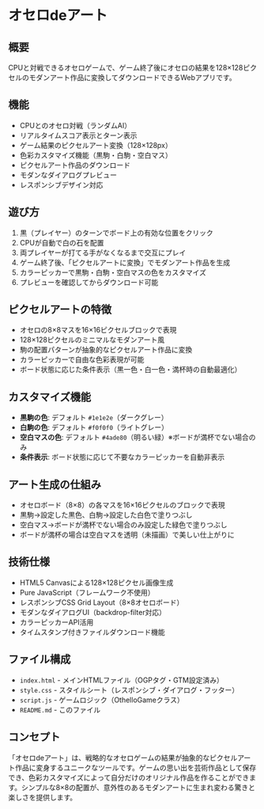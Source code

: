 # オセロdeアート

## 概要
CPUと対戦できるオセロゲームで、ゲーム終了後にオセロの結果を128×128ピクセルのモダンアート作品に変換してダウンロードできるWebアプリです。

## 機能
- CPUとのオセロ対戦（ランダムAI）
- リアルタイムスコア表示とターン表示
- ゲーム結果のピクセルアート変換（128×128px）
- 色彩カスタマイズ機能（黒駒・白駒・空白マス）
- ピクセルアート作品のダウンロード
- モダンなダイアログプレビュー
- レスポンシブデザイン対応

## 遊び方
1. 黒（プレイヤー）のターンでボード上の有効な位置をクリック
2. CPUが自動で白の石を配置
3. 両プレイヤーが打てる手がなくなるまで交互にプレイ
4. ゲーム終了後、「ピクセルアートに変換」でモダンアート作品を生成
5. カラーピッカーで黒駒・白駒・空白マスの色をカスタマイズ
6. プレビューを確認してからダウンロード可能

## ピクセルアートの特徴
- オセロの8×8マスを16×16ピクセルブロックで表現
- 128×128ピクセルのミニマルなモダンアート風
- 駒の配置パターンが抽象的なピクセルアート作品に変換
- カラーピッカーで自由な色彩表現が可能
- ボード状態に応じた条件表示（黒一色・白一色・満杯時の自動最適化）

## カスタマイズ機能
- **黒駒の色**: デフォルト `#1e1e2e`（ダークグレー）
- **白駒の色**: デフォルト `#f0f0f0`（ライトグレー）  
- **空白マスの色**: デフォルト `#4ade80`（明るい緑）※ボードが満杯でない場合のみ
- **条件表示**: ボード状態に応じて不要なカラーピッカーを自動非表示

## アート生成の仕組み
- オセロボード（8×8）の各マスを16×16ピクセルのブロックで表現
- 黒駒→設定した黒色、白駒→設定した白色で塗りつぶし
- 空白マス→ボードが満杯でない場合のみ設定した緑色で塗りつぶし
- ボードが満杯の場合は空白マスを透明（未描画）で美しい仕上がりに

## 技術仕様
- HTML5 Canvasによる128×128ピクセル画像生成
- Pure JavaScript（フレームワーク不使用）
- レスポンシブCSS Grid Layout（8×8オセロボード）
- モダンなダイアログUI（backdrop-filter対応）
- カラーピッカーAPI活用
- タイムスタンプ付きファイルダウンロード機能

## ファイル構成
- `index.html` - メインHTMLファイル（OGPタグ・GTM設定済み）
- `style.css` - スタイルシート（レスポンシブ・ダイアログ・フッター）
- `script.js` - ゲームロジック（OthelloGameクラス）
- `README.md` - このファイル

## コンセプト
「オセロdeアート」は、戦略的なオセロゲームの結果が抽象的なピクセルアート作品に変身するユニークなツールです。ゲームの思い出を芸術作品として保存でき、色彩カスタマイズによって自分だけのオリジナル作品を作ることができます。シンプルな8×8の配置が、意外性のあるモダンアートに生まれ変わる驚きと楽しさを提供します。